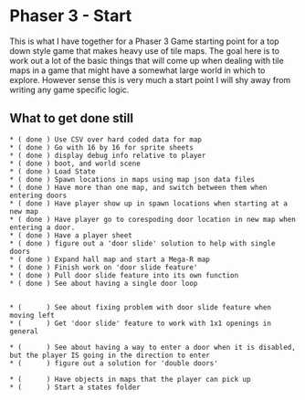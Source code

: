 # Phaser 3 - Start

This is what I have together for a Phaser 3 Game starting point for a top down style game that makes heavy use of tile maps. The goal here is to work out a lot of the basic things that will come up when dealing with tile maps in a game that might have a somewhat large world in which to explore. However sense this is very much a start point I will shy away from writing any game specific logic.


## What to get done still

```
* ( done ) Use CSV over hard coded data for map
* ( done ) Go with 16 by 16 for sprite sheets
* ( done ) display debug info relative to player
* ( done ) boot, and world scene
* ( done ) Load State
* ( done ) Spawn locations in maps using map json data files
* ( done ) Have more than one map, and switch between them when entering doors
* ( done ) Have player show up in spawn locations when starting at a new map
* ( done ) Have player go to corespoding door location in new map when entering a door.
* ( done ) Have a player sheet
* ( done ) figure out a 'door slide' solution to help with single doors
* ( done ) Expand hall map and start a Mega-R map
* ( done ) Finish work on 'door slide feature'
* ( done ) Pull door slide feature into its own function
* ( done ) See about having a single door loop


* (      ) See about fixing problem with door slide feature when moving left
* (      ) Get 'door slide' feature to work with 1x1 openings in general

* (      ) See about having a way to enter a door when it is disabled, but the player IS going in the direction to enter
* (      ) figure out a solution for 'double doors'

* (      ) Have objects in maps that the player can pick up
* (      ) Start a states folder
```
